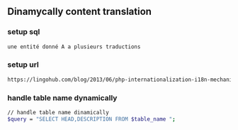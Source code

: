 ## Dinamycally content translation


### setup sql
```bash
une entité donné A a plusieurs traductions
```

### setup url
```bash
https://lingohub.com/blog/2013/06/php-internationalization-i18n-mechanisms-tutorial/
```

### handle table name dynamically

```bash
// handle table name dinamically
$query = "SELECT HEAD,DESCRIPTION FROM $table_name ";
```